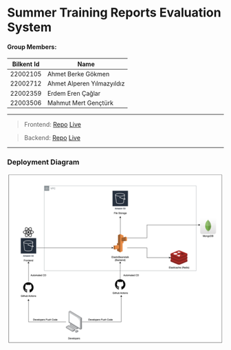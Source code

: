 # Summer Training Reports Evaluation System

#### Group Members:

| Bilkent Id | Name                       |
| ---------- | -------------------------- |
| 22002105   | Ahmet Berke Gökmen         |
| 22002712   | Ahmet Alperen Yılmazyıldız |
| 22002359   | Erdem Eren Çağlar          |
| 22003506   | Mahmut Mert Gençtürk       |

---

> Frontend: [Repo](https://github.com/CS319-bilkent/CS319-project-frontend) [Live](http://bilkent-internship-management-frontend.s3-website.eu-central-1.amazonaws.com/)

> Backend: [Repo](https://github.com/CS319-bilkent/CS319-project-backend) [Live](http://bilkent-internship-management.eu-central-1.elasticbeanstalk.com/)

---

### Deployment Diagram

![deployment_diagram](./img/deployment.png)
